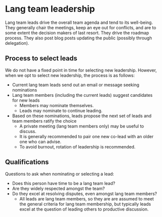 # Lang team leadership

Lang team leads drive the overall team agenda and tend to its well-being. They generally chair the meetings, keep an eye out for conflicts, and are to some extent the decision makers of last resort. They drive the roadmap process. They also post blog posts updating the public (possibly through delegation).

## Process to select leads

We do not have a fixed point in time for selecting new leadership. However, when we opt to select new leadership, the process is as follows:

* Current lang team leads send out an email or message seeking nominations
* Lang team members (including the current leads) suggest candidates for new leads
    * Members may nominate themselves.
    * Leads may nominate to continue leading.
* Based on these nominations, leads propose the next set of leads and team members ratify the choice
    * A private meeting (lang team members only) may be useful to discuss.
    * It is generally recommended to pair one new co-lead with an older one who can advise.
    * To avoid burnout, rotation of leadership is recommended.

## Qualifications

Questions to ask when nominating or selecting a lead:

* Does this person have time to be a lang team lead?
* Are they widely respected amongst the team?
* Do they excel at resolving disputes, even amongst lang team members?
    * All leads are lang team members, so they are are assumed to meet the general criteria for lang team membership, but typically leads excel at the question of leading others to productive discussion.
